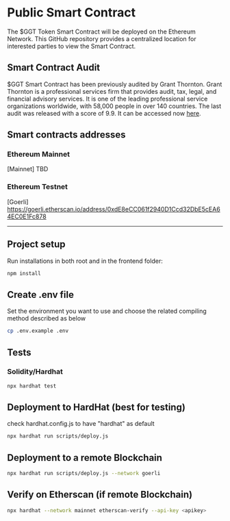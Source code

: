 # Public Smart Contract

The $GGT Token Smart Contract will be deployed on the Ethereum Network.
This GitHub repository provides a centralized location for interested parties to view the Smart Contract.

## Smart Contract Audit
$GGT Smart Contract has been previously audited by Grant Thornton.
Grant Thornton is a professional services firm that provides audit, tax, legal, and financial advisory services. It is one of the leading professional service organizations worldwide, with 58,000 people in over 140 countries.
The last audit was released with a score of 9.9. It can be accessed now [here](https://drive.google.com/file/d/1Uxy_AiD-tbIuzwQhOQbulEZ7h6OHzBod/view?usp=sharing).
## Smart contracts addresses

### Ethereum Mainnet
[Mainnet]
TBD

### Ethereum Testnet
[Goerli]
https://goerli.etherscan.io/address/0xdE8eCC061f2940D1Ccd32DbE5cEA64EC0E1Fc878

<hr/>

## Project setup
Run installations in both root and in the frontend folder:
```bash
npm install
```

## Create .env file
Set the environment you want to use and choose the related compiling method described as below
```bash
cp .env.example .env
```

## Tests

### Solidity/Hardhat
```bash
npx hardhat test
```

## Deployment to HardHat (best for testing)
check hardhat.config.js to have "hardhat" as default
```bash
npx hardhat run scripts/deploy.js
```

## Deployment to a remote Blockchain
```bash
npx hardhat run scripts/deploy.js --network goerli
```

## Verify on Etherscan (if remote Blockchain)
```bash
npx hardhat --network mainnet etherscan-verify --api-key <apikey>
```
